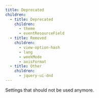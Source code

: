```yaml
---
title: Deprecated
children:
  - title: Deprecated
    children:
      - theme
      - eventResourceField
  - title: Removed
    children:
      - view-option-hash
      - lang
      - weekMode
      - axisFormat
  - title: Other
    children:
      - jquery-ui-dnd
---
```


Settings that should not be used anymore.
